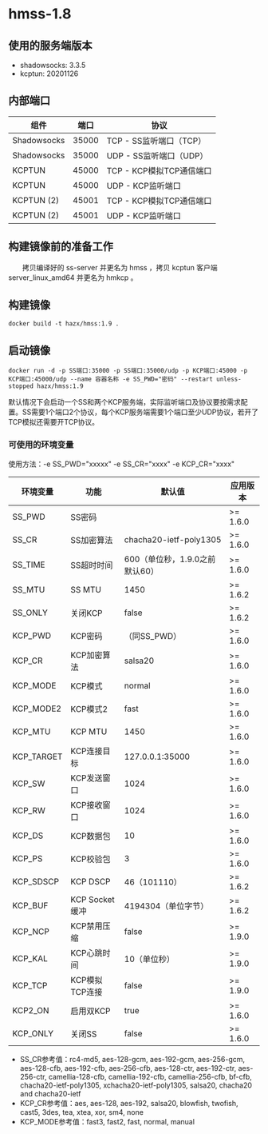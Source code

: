 ﻿# hmss-1.8
## 使用的服务端版本

- shadowsocks: 3.3.5
- kcptun: 20201126


## 内部端口

组件 | 端口 | 协议
---|---|---
Shadowsocks | 35000 | TCP - SS监听端口（TCP）
Shadowsocks | 35000 | UDP - SS监听端口（UDP）
KCPTUN | 45000 | TCP - KCP模拟TCP通信端口
KCPTUN | 45000 | UDP - KCP监听端口
KCPTUN (2) | 45001 | TCP - KCP模拟TCP通信端口
KCPTUN (2) | 45001 | UDP - KCP监听端口


## 构建镜像前的准备工作

　　拷贝编译好的 ss-server 并更名为 hmss ，拷贝 kcptun 客户端 server_linux_amd64 并更名为 hmkcp 。

## 构建镜像
```
docker build -t hazx/hmss:1.9 .
```


## 启动镜像
```shell
docker run -d -p SS端口:35000 -p SS端口:35000/udp -p KCP端口:45000 -p KCP端口:45000/udp --name 容器名称 -e SS_PWD="密码" --restart unless-stopped hazx/hmss:1.9
```
默认情况下会启动一个SS和两个KCP服务端，实际监听端口及协议要按需求配置。SS需要1个端口2个协议，每个KCP服务端需要1个端口至少UDP协议，若开了TCP模拟还需要开TCP协议。


### 可使用的环境变量

使用方法：-e SS_PWD="xxxxx" -e SS_CR="xxxx" -e KCP_CR="xxxx"

环境变量 | 功能 | 默认值 | 应用版本
---|---|---|---
SS_PWD | SS密码| | >= 1.6.0
SS_CR | SS加密算法 | chacha20-ietf-poly1305 | >= 1.6.0
SS_TIME | SS超时时间 | 600（单位秒，1.9.0之前默认60） | >= 1.6.0
SS_MTU | SS MTU | 1450 | >= 1.6.2
SS_ONLY | 关闭KCP | false | >= 1.6.2
KCP_PWD | KCP密码 | （同SS_PWD） | >= 1.6.0
KCP_CR | KCP加密算法 | salsa20 | >= 1.6.0
KCP_MODE | KCP模式 | normal | >= 1.6.0
KCP_MODE2 | KCP模式2 | fast | >= 1.6.0
KCP_MTU | KCP MTU| 1450 | >= 1.6.0
KCP_TARGET | KCP连接目标 | 127.0.0.1:35000 | >= 1.6.0
KCP_SW | KCP发送窗口 | 1024 | >= 1.6.0
KCP_RW | KCP接收窗口 | 1024 | >= 1.6.0
KCP_DS | KCP数据包 | 10 | >= 1.6.0
KCP_PS | KCP校验包 | 3 | >= 1.6.0
KCP_SDSCP | KCP DSCP | 46（101110） | >= 1.6.2
KCP_BUF | KCP Socket缓冲 | 4194304（单位字节） | >= 1.6.2
KCP_NCP | KCP禁用压缩 | false | >= 1.9.0
KCP_KAL | KCP心跳时间 | 10（单位秒） | >= 1.9.0
KCP_TCP | KCP模拟TCP连接 | false | >= 1.9.0
KCP2_ON | 启用双KCP | true | >= 1.6.0
KCP_ONLY | 关闭SS | false | >= 1.6.0


- SS_CR参考值：rc4-md5, aes-128-gcm, aes-192-gcm, aes-256-gcm, aes-128-cfb, aes-192-cfb, aes-256-cfb, aes-128-ctr, aes-192-ctr, aes-256-ctr, camellia-128-cfb, camellia-192-cfb, camellia-256-cfb, bf-cfb, chacha20-ietf-poly1305, xchacha20-ietf-poly1305, salsa20, chacha20 and chacha20-ietf
- KCP_CR参考值：aes, aes-128, aes-192, salsa20, blowfish, twofish, cast5, 3des, tea, xtea, xor, sm4, none
- KCP_MODE参考值：fast3, fast2, fast, normal, manual